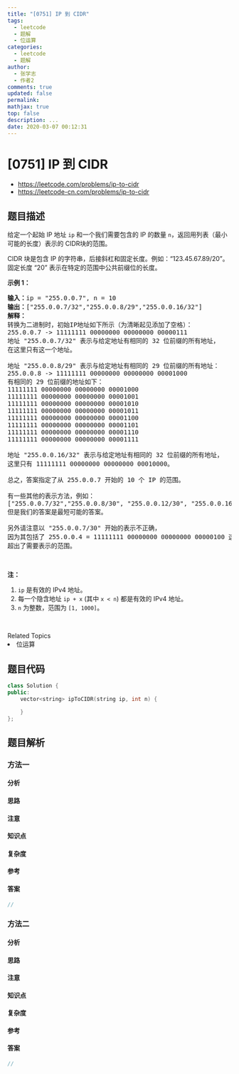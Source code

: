 ```yaml
---
title: "[0751] IP 到 CIDR"
tags:
  - leetcode
  - 题解
  - 位运算
categories:
  - leetcode
  - 题解
author:
  - 张学志
  - 作者2
comments: true
updated: false
permalink:
mathjax: true
top: false
description: ...
date: 2020-03-07 00:12:31
---
```



# [0751] IP 到 CIDR
* https://leetcode.com/problems/ip-to-cidr
* https://leetcode-cn.com/problems/ip-to-cidr


## 题目描述

<p>给定一个起始 IP 地址&nbsp;<code>ip</code>&nbsp;和一个我们需要包含的 IP 的数量&nbsp;<code>n</code>，返回用列表（最小可能的长度）表示的 CIDR块的范围。&nbsp;</p>

<p>CIDR 块是包含 IP 的字符串，后接斜杠和固定长度。例如：&ldquo;123.45.67.89/20&rdquo;。固定长度 &ldquo;20&rdquo; 表示在特定的范围中公共前缀位的长度。</p>

<p><strong>示例 1：</strong></p>

<pre><strong>输入：</strong>ip = &quot;255.0.0.7&quot;, n = 10
<strong>输出：</strong>[&quot;255.0.0.7/32&quot;,&quot;255.0.0.8/29&quot;,&quot;255.0.0.16/32&quot;]
<strong>解释：
</strong>转换为二进制时，初始IP地址如下所示（为清晰起见添加了空格）：
255.0.0.7 -&gt; 11111111 00000000 00000000 00000111
地址 &quot;255.0.0.7/32&quot; 表示与给定地址有相同的 32 位前缀的所有地址，
在这里只有这一个地址。

地址 &quot;255.0.0.8/29&quot; 表示与给定地址有相同的 29 位前缀的所有地址：
255.0.0.8 -&gt; 11111111 00000000 00000000 00001000
有相同的 29 位前缀的地址如下：
11111111 00000000 00000000 00001000
11111111 00000000 00000000 00001001
11111111 00000000 00000000 00001010
11111111 00000000 00000000 00001011
11111111 00000000 00000000 00001100
11111111 00000000 00000000 00001101
11111111 00000000 00000000 00001110
11111111 00000000 00000000 00001111

地址 &quot;255.0.0.16/32&quot; 表示与给定地址有相同的 32 位前缀的所有地址，
这里只有 11111111 00000000 00000000 00010000。

总之，答案指定了从 255.0.0.7 开始的 10 个 IP 的范围。

有一些其他的表示方法，例如：
[&quot;255.0.0.7/32&quot;,&quot;255.0.0.8/30&quot;, &quot;255.0.0.12/30&quot;, &quot;255.0.0.16/32&quot;],
但是我们的答案是最短可能的答案。

另外请注意以 &quot;255.0.0.7/30&quot; 开始的表示不正确，
因为其包括了 255.0.0.4 = 11111111 00000000 00000000 00000100 这样的地址，
超出了需要表示的范围。
</pre>

<p>&nbsp;</p>

<p><strong>注：</strong></p>

<ol>
	<li><code>ip</code>&nbsp;是有效的 IPv4 地址。</li>
	<li>每一个隐含地址 <code>ip + x</code> (其中&nbsp;<code>x &lt; n</code>) 都是有效的 IPv4 地址。</li>
	<li><code>n</code>&nbsp;为整数，范围为&nbsp;<code>[1, 1000]</code>。</li>
</ol>

<p>&nbsp;</p>
<div><div>Related Topics</div><div><li>位运算</li></div></div>


## 题目代码

```cpp
class Solution {
public:
    vector<string> ipToCIDR(string ip, int n) {

    }
};
```


## 题目解析


### 方法一

#### 分析

#### 思路

#### 注意

#### 知识点

#### 复杂度

#### 参考

#### 答案

```cpp
//
```


### 方法二

#### 分析

#### 思路

#### 注意

#### 知识点

#### 复杂度

#### 参考

#### 答案

```cpp
//
```


